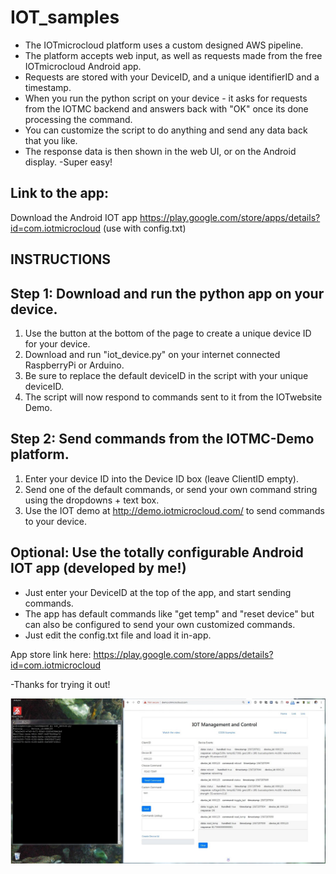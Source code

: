 # IOT_samples
* The IOTmicrocloud platform uses a custom designed AWS pipeline.  
* The platform accepts web input, as well as requests made from the free IOTmicrocloud Android app. 
* Requests are stored with your DeviceID, and a unique identifierID and a timestamp.
* When you run the python script on your device - it asks for requests from the IOTMC backend and answers back with "OK" once its done processing the command.
* You can customize the script to do anything and send any data back that you like.
* The response data is then shown in the web UI, or on the Android display.
-Super easy!


## Link to the app:
Download the Android IOT app
https://play.google.com/store/apps/details?id=com.iotmicrocloud
(use with config.txt)


## INSTRUCTIONS
## Step 1: Download and run the python app on your device.
1. Use the button at the bottom of the page to create a unique device ID for your device.  
2. Download and run "iot_device.py" on your internet connected RaspberryPi or Arduino.
3. Be sure to replace the default deviceID in the script with  your unique deviceID.
4. The script will now respond to commands sent to it from the IOTwebsite Demo.

## Step 2: Send commands from the IOTMC-Demo platform.
1. Enter your device ID into the Device ID box  (leave ClientID empty).
2. Send one of the default commands, or send your own command string using the dropdowns + text box.
3. Use the IOT demo at http://demo.iotmicrocloud.com/ to send commands to your device.


## Optional: Use the totally configurable Android IOT app (developed by me!)
* Just enter your DeviceID at the top of the app, and start sending commands.
* The app has default commands like "get temp" and "reset device" but can also be configured to send your own customized commands.
* Just edit the config.txt file and load it in-app. 

App store link here:
https://play.google.com/store/apps/details?id=com.iotmicrocloud

-Thanks for trying it out!


![Demo](platform_working.JPG)
